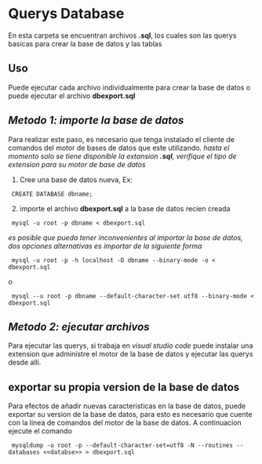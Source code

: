 # Querys Database

En esta carpeta se encuentran archivos **.sql**, los cuales son las querys basicas
para crear la base de datos y las tablas

## Uso

Puede ejecutar cada archivo individualmente para crear la base de datos o puede ejecutar
el archivo **dbexport.sql** 

## *Metodo 1: importe la base de datos*

Para realizar este paso, es necesario que tenga instalado el cliente de comandos del motor de bases de datos que este utilizando.
*hasta el momento solo se tiene disponible la extansion **.sql**, verifique el tipo de extension para su motor de base de datos*

1. Cree una base de datos nueva, Ex:

``` CREATE DATABASE dbname;```

2. importe el archivo **dbexport.sql** a la base de datos recien creada

``` mysql -u root -p dbname < dbexport.sql```

*es posible que pueda tener inconvenientes al importar la base de datos, dos opciones alternativas es importar de la siguiente forma*

``` mysql -u root -p -h localhost -D dbname --binary-mode -o < dbexport.sql```

o 

``` mysql --u root -p dbname --default-character-set utf8 --binary-mode < dbexport.sql```

## *Metodo 2: ejecutar archivos*

Para ejecutar las querys, si trabaja en *visual studio code* puede instalar una extension que administre el motor de la base de datos y ejecutar las querys desde alli.

## exportar su propia version de la base de datos

Para efectos de añadir nuevas caracteristicas en la base de datos, puede exportar su version de la base de datos, para esto es necesario que cuente con la linea de comandos del motor de la base de datos. A continuacion ejecute el comando

``` mysqldump -u root -p --default-character-set=utf8 -N --routines --databases <<databse>> > dbexport.sql```